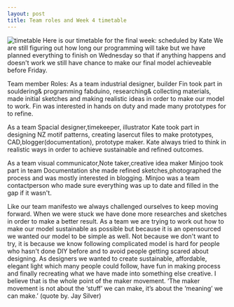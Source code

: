 ```yaml
---
layout: post
title: Team roles and Week 4 timetable
---
```


![timetable]({{site.baseurl}}/images/timetable.png)
Here is our timetable for the final week: scheduled by Kate
We are still figuring out how long our programming will take but we have planned everything to finish on Wednesday so that if anything happens and doesn't work we still have chance to make our final model achieveable before Friday. 

Team member Roles:
As a team industrial designer, builder Fin took part in souldering& programming fabduino, researching& collecting materials, made initial sketches and
making realistic ideas in order to make our model to work. Fin was interested in hands on duty and made many prototypes for to refine. 

As a team Spacial designer,timekeeper, illustrator Kate took part in designing NZ motif patterns, creating lasercut files to make prototypes, CAD,blogger(documentation), prototype maker. Kate always tried to think in realistic ways in order to achieve sustainable and refined outcomes. 

As a team visual communicator,Note taker,creative idea maker Minjoo took part in team Documentation she made refined sketches,photographed the process and was mostly interested in blogging. Minjoo was a team contactperson who made sure everything was up to date and filled in the gap if it wasn't. 

Like our team manifesto we always challenged ourselves to keep moving forward. When we were stuck we have done more researches and sketches in order to make a better result. As a team we are trying to work out how to make our model sustainable as possible but because it is an opensourced we wanted our model to be simple as well. Not because we don't want to try, it is because we know following complicated model is hard for people who hasn't done DIY before and to avoid people getting scared about designing.
As designers we wanted to create sustainable, affordable, elegant light which many people could follow, have fun in making process and finally recreating what we have made into something else creative. I believe that is the whole point of the maker movement.
‘The maker movement is not about the ‘stuff’ we can make, it’s about the ‘meaning’ we can make.’ (quote by. Jay Silver)
